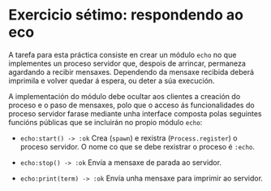 # Exercicio sétimo: respondendo ao eco

A tarefa para esta práctica consiste en crear un módulo `echo` no que
implementes un proceso servidor que, despois de arrincar, permaneza
agardando a recibir mensaxes. Dependendo da mensaxe recibida deberá
imprimila e volver quedar á espera, ou deter a súa execución.

A implementación do módulo debe ocultar aos clientes a creación do
proceso e o paso de mensaxes, polo que o acceso ás funcionalidades do
proceso servidor farase mediante unha interface composta polas
seguintes funcións públicas que se incluirán no propio módulo `echo`:

+ `echo:start() -> :ok` Crea (`spawn`) e rexistra (`Process.register`)
o proceso servidor. O nome co que se debe rexistrar o proceso é `:echo`.

+ `echo:stop() -> :ok` Envía a mensaxe de parada ao servidor.

+ `echo:print(term) -> :ok` Envía unha mensaxe para imprimir ao
servidor.
